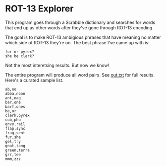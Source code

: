 # ROT-13 Explorer
This program goes through a Scrabble dictionary and searches for
words that end up as other words after they've gone through ROT-13
encoding. 

The goal is to make ROT-13 ambigious phrases that have meaning
no matter which side of ROT-13 they're on. The best phrase I've
came up with is:

```
fur or pyrex?
she be clerk?
```

Not the most interetsing results. But now we know!

The entire program will produce all word pairs. See [out.txt](out.txt) for
full results. Here's a curated sample list.

```
ab,no
abba,noon
ant,nag
bar,one
barf,ones
be,or
clerk,pyrex
cub,pho
envy,rail
flap,sync
frag,sent
fur,she
gel,try
gnat,tang
green,terra
grr,tee
mmm,zzz
```
